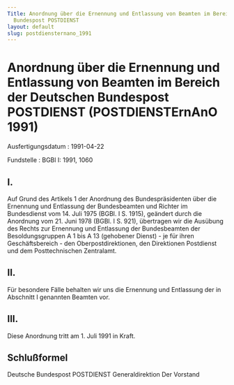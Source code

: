 ```yaml
---
Title: Anordnung über die Ernennung und Entlassung von Beamten im Bereich der Deutschen
  Bundespost POSTDIENST
layout: default
slug: postdiensternano_1991
---
```


# Anordnung über die Ernennung und Entlassung von Beamten im Bereich der Deutschen Bundespost POSTDIENST (POSTDIENSTErnAnO 1991)

Ausfertigungsdatum
:   1991-04-22

Fundstelle
:   BGBl I: 1991, 1060



## I.

Auf Grund des Artikels 1 der Anordnung des Bundespräsidenten über die
Ernennung und Entlassung der Bundesbeamten und Richter im Bundesdienst
vom 14. Juli 1975 (BGBl. I S. 1915), geändert durch die Anordnung vom
21\. Juni 1978 (BGBl. I S. 921), übertragen wir die Ausübung des Rechts
zur Ernennung und Entlassung der Bundesbeamten der Besoldungsgruppen A
1 bis A 13 (gehobener Dienst) - je für ihren Geschäftsbereich - den
Oberpostdirektionen, den Direktionen Postdienst und dem
Posttechnischen Zentralamt.


## II.

Für besondere Fälle behalten wir uns die Ernennung und Entlassung der
in Abschnitt I genannten Beamten vor.


## III.

Diese Anordnung tritt am 1. Juli 1991 in Kraft.


## Schlußformel

Deutsche Bundespost POSTDIENST
Generaldirektion
Der Vorstand

